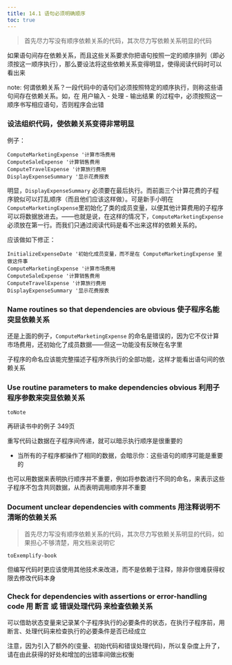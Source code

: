 ```yaml
---
title: 14.1 语句必须明确顺序
toc: true
---
```


> 首先尽力写没有顺序依赖关系的代码，其次尽力写依赖关系明显的代码

如果语句间存在依赖关系，而且这些关系要求你把语句按照一定的顺序排列（即必须按这一顺序执行），那么要设法将这些依赖关系变得明显，使得阅读代码时可以看出来

note:  何谓依赖关系？一段代码中的语句们必须按照特定的顺序执行，则称这些语句间存在依赖关系。如，在 用户输入 - 处理 - 输出结果 的过程中，必须按照这一顺序书写相应语句，否则程序会出错

### 设法组织代码，使依赖关系变得非常明显

例子：

```visual basic
ComputeMarketingExpense '计算市场费用
ComputeSaleExpense '计算销售费用
ComputeTravelExpense '计算旅行费用
DisplayExpenseSummary '显示花费报表
```

明显，`DisplayExpenseSummary` 必须要在最后执行。而前面三个计算花费的子程序貌似可以打乱顺序（而且他们应该这样做）。可是新手小明在`ComputeMarketingExpense`里初始化了类的成员变量，以便其他计算费用的子程序可以将数据放进去。——也就是说，在这样的情况下，`ComputeMarketingExpense` 必须放在第一行。而我们只通过阅读代码是看不出来这样的依赖关系的。

应该做如下修正：

```visual basic
InitializeExpenseDate '初始化成员变量，而不是在 ComputeMarketingExpense 里做这件事
ComputeMarketingExpense '计算市场费用
ComputeSaleExpense '计算销售费用
ComputeTravelExpense '计算旅行费用
DisplayExpenseSummary '显示花费报表
```

### Name routines so that dependencies are obvious 使子程序名能突显依赖关系

还是上面的例子，`ComputeMarketingExpense` 的命名是错误的，因为它不仅计算市场费用，还初始化了成员数据——但这一功能没有反映在名字里

子程序的命名应该能完整描述子程序所执行的全部功能，这样才能看出语句间的依赖关系

### Use routine parameters to make dependencies obvious 利用子程序参数来突显依赖关系

`toNote`

再研读书中的例子 349页

重写代码让数据在子程序间传递，就可以暗示执行顺序是很重要的

* 当所有的子程序都操作了相同的数据，会暗示你：这些语句的顺序可能是重要的

也可以用数据来表明执行顺序并不重要，例如将参数进行不同的命名，来表示这些子程序不包含共同数据，从而表明调用顺序并不重要

### Document unclear dependencies with comments 用注释说明不清晰的依赖关系

> 首先尽力写没有顺序依赖关系的代码，其次尽力写依赖关系明显的代码，如果担心不够清楚，用文档来说明它

`toExemplify-book`

但编写代码时更应该使用其他技术来改进，而不是依赖于注释，除非你很难获得权限去修改代码本身

### Check for dependencies with assertions or error-handling code 用 断言 或 错误处理代码 来检查依赖关系

可以借助状态变量来记录某个子程序执行的必要条件的状态，在执行子程序前，用断言、处理代码来检查执行的必要条件是否已经成立

注意，因为引入了额外的(变量、初始代码和错误处理代码)，所以复杂度上升了，请在由此获得的好处和增加的出错率间做出权衡

